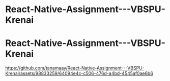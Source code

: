 # React-Native-Assignment---VBSPU-Krenai
# React-Native-Assignment---VBSPU-Krenai

https://github.com/tanamaay/React-Native-Assignment---VBSPU-Krenai/assets/98833259/64094e4c-c506-476d-a4bd-4545af0ae6b6
